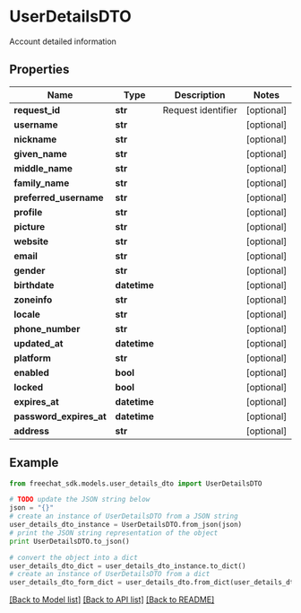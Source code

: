 # UserDetailsDTO

Account detailed information

## Properties

Name | Type | Description | Notes
------------ | ------------- | ------------- | -------------
**request_id** | **str** | Request identifier | [optional] 
**username** | **str** |  | [optional] 
**nickname** | **str** |  | [optional] 
**given_name** | **str** |  | [optional] 
**middle_name** | **str** |  | [optional] 
**family_name** | **str** |  | [optional] 
**preferred_username** | **str** |  | [optional] 
**profile** | **str** |  | [optional] 
**picture** | **str** |  | [optional] 
**website** | **str** |  | [optional] 
**email** | **str** |  | [optional] 
**gender** | **str** |  | [optional] 
**birthdate** | **datetime** |  | [optional] 
**zoneinfo** | **str** |  | [optional] 
**locale** | **str** |  | [optional] 
**phone_number** | **str** |  | [optional] 
**updated_at** | **datetime** |  | [optional] 
**platform** | **str** |  | [optional] 
**enabled** | **bool** |  | [optional] 
**locked** | **bool** |  | [optional] 
**expires_at** | **datetime** |  | [optional] 
**password_expires_at** | **datetime** |  | [optional] 
**address** | **str** |  | [optional] 

## Example

```python
from freechat_sdk.models.user_details_dto import UserDetailsDTO

# TODO update the JSON string below
json = "{}"
# create an instance of UserDetailsDTO from a JSON string
user_details_dto_instance = UserDetailsDTO.from_json(json)
# print the JSON string representation of the object
print UserDetailsDTO.to_json()

# convert the object into a dict
user_details_dto_dict = user_details_dto_instance.to_dict()
# create an instance of UserDetailsDTO from a dict
user_details_dto_form_dict = user_details_dto.from_dict(user_details_dto_dict)
```
[[Back to Model list]](../README.md#documentation-for-models) [[Back to API list]](../README.md#documentation-for-api-endpoints) [[Back to README]](../README.md)


